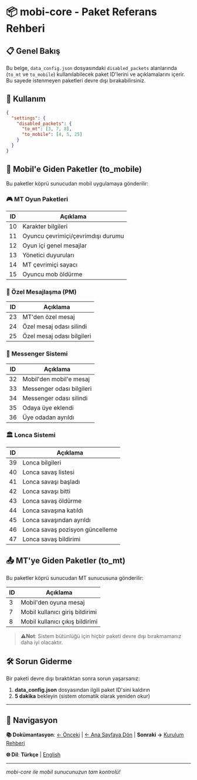 # 📦 mobi-core - Paket Referans Rehberi

## 📋 Genel Bakış

Bu belge, `data_config.json` dosyasındaki `disabled_packets` alanlarında (`to_mt` ve `to_mobile`) kullanılabilecek paket ID'lerini ve açıklamalarını içerir. Bu sayede istenmeyen paketleri devre dışı bırakabilirsiniz.

## 🔧 Kullanım

```json
{
  "settings": {
    "disabled_packets": {
      "to_mt": [3, 7, 8],
      "to_mobile": [4, 5, 25]
    }
  }
}
```

## 📱 Mobil'e Giden Paketler (to_mobile)

Bu paketler köprü sunucudan mobil uygulamaya gönderilir:

### 🎮 MT Oyun Paketleri
| ID | Açıklama |
|---|---|
| 10 | Karakter bilgileri |
| 11 | Oyuncu çevrimiçi/çevrimdışı durumu |
| 12 | Oyun içi genel mesajlar |
| 13 | Yönetici duyuruları |
| 14 | MT çevrimiçi sayacı |
| 15 | Oyuncu mob öldürme |

### 💬 Özel Mesajlaşma (PM)
| ID | Açıklama |
|---|---|
| 23 | MT'den özel mesaj |
| 24 | Özel mesaj odası silindi |
| 25 | Özel mesaj odası bilgileri |

### 📨 Messenger Sistemi
| ID | Açıklama |
|---|---|
| 32 | Mobil'den mobil'e mesaj |
| 33 | Messenger odası bilgileri |
| 34 | Messenger odası silindi |
| 35 | Odaya üye eklendi |
| 36 | Üye odadan ayrıldı |

### 🏛️ Lonca Sistemi
| ID | Açıklama |
|---|---|
| 39 | Lonca bilgileri |
| 40 | Lonca savaş listesi |
| 41 | Lonca savaşı başladı |
| 42 | Lonca savaşı bitti |
| 43 | Lonca savaş öldürme |
| 44 | Lonca savaşına katıldı |
| 45 | Lonca savaşından ayrıldı |
| 46 | Lonca savaş pozisyon güncelleme |
| 47 | Lonca savaş bildirimi |

## 📤 MT'ye Giden Paketler (to_mt)

Bu paketler köprü sunucudan MT sunucusuna gönderilir:

| ID | Açıklama |
|---|---|
| 3 | Mobil'den oyuna mesaj |
| 7 | Mobil kullanıcı giriş bildirimi |
| 8 | Mobil kullanıcı çıkış bildirimi |

> ⚠️**Not**: Sistem bütünlüğü için hiçbir paketi devre dışı bırakmamanız daha iyi olacaktır.

## 🛠️ Sorun Giderme

Bir paketi devre dışı bıraktıktan sonra sorun yaşarsanız:

1. **data_config.json** dosyasından ilgili paket ID'sini kaldırın
2. **5 dakika** bekleyin (sistem otomatik olarak yeniden okur)

---

## 📖 Navigasyon

**📚 Dokümantasyon**: [← Önceki](./tech_tr.md) | [← Ana Sayfaya Dön](../tr.md) | **Sonraki →** [Kurulum Rehberi](./this_tr.md)

**🌐 Dil**: **Türkçe** | [English](./packets_en.md)

---

*mobi-core ile mobil sunucunuzun tam kontrolü!* 